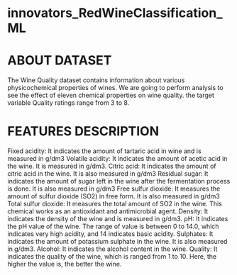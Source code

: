 # innovators_RedWineClassification_ML
# ABOUT DATASET

The Wine Quality dataset contains information about various physicochemical properties of wines.
We are going to perform analysis to see the effect of eleven chemical properties on wine quality.
the target variable Quality ratings range from 3 to 8.

# FEATURES DESCRIPTION

Fixed acidity: It indicates the amount of tartaric acid in wine and is measured in g/dm3
Volatile acidity: It indicates the amount of acetic acid in the wine. It is measured in g/dm3.
Citric acid: It indicates the amount of citric acid in the wine. It is also measured in g/dm3
Residual sugar: It indicates the amount of sugar left in the wine after the fermentation process is done. It is also measured in g/dm3
Free sulfur dioxide: It measures the amount of sulfur dioxide (SO2) in free form. It is also measured in g/dm3
Total sulfur dioxide: It measures the total amount of SO2 in the wine. This chemical works as an antioxidant and antimicrobial agent.
Density: It indicates the density of the wine and is measured in g/dm3.
pH: It indicates the pH value of the wine. The range of value is between 0 to 14.0, which indicates very high acidity, and 14 indicates basic acidity.
Sulphates: It indicates the amount of potassium sulphate in the wine. It is also measured in g/dm3.
Alcohol: It indicates the alcohol content in the wine.
Quality: It indicates the quality of the wine, which is ranged from 1 to 10. Here, the higher the value is, the better the wine.
